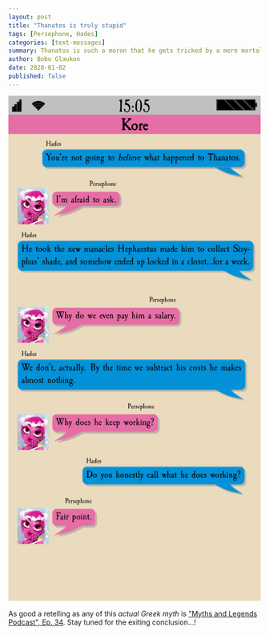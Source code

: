 ```yaml
---
layout: post
title: "Thanatos is truly stupid"
tags: [Persephone, Hades]
categories: [text-messages]
summary: Thanatos is such a moron that he gets tricked by a mere mortal. (Actual myth, BTW)
author: Bobo Glaukon
date: 2020-01-02
published: false
---
```


![Sisyphus tricks Thanatos](/assets/img/sisyphus.png)

As good a retelling as any of this *actual Greek myth* is ["Myths and Legends Podcast", Ep. 34](https://www.mythpodcast.com/4035/34-greek-mythology-uphill-battle/). Stay tuned for the exiting conclusion&hellip;!

